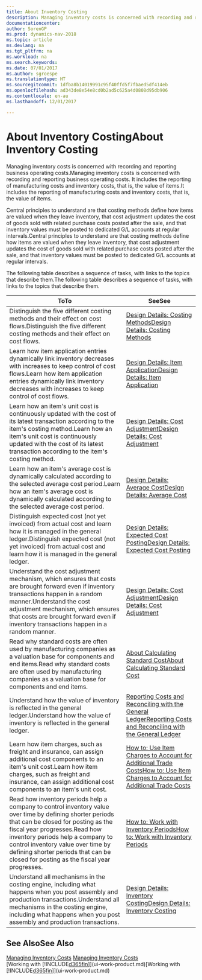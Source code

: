 ```yaml
---
title: About Inventory Costing
description: Managing inventory costs is concerned with recording and reporting business operating costs. It includes the reporting of manufacturing costs and inventory costs, that is, the value of items.
documentationcenter: 
author: SorenGP
ms.prod: dynamics-nav-2018
ms.topic: article
ms.devlang: na
ms.tgt_pltfrm: na
ms.workload: na
ms.search.keywords: 
ms.date: 07/01/2017
ms.author: sgroespe
ms.translationtype: HT
ms.sourcegitcommit: 1dfba8b14019991c95f40ffd5f7fbaed5df414eb
ms.openlocfilehash: ad343de8e54e8cd0b2ad5c625a4d0808d95db906
ms.contentlocale: en-au
ms.lasthandoff: 12/01/2017

---
```

# <a name="about-inventory-costing"></a><span data-ttu-id="4a321-104">About Inventory Costing</span><span class="sxs-lookup"><span data-stu-id="4a321-104">About Inventory Costing</span></span>
<span data-ttu-id="4a321-105">Managing inventory costs is concerned with recording and reporting business operating costs.</span><span class="sxs-lookup"><span data-stu-id="4a321-105">Managing inventory costs is concerned with recording and reporting business operating costs.</span></span> <span data-ttu-id="4a321-106">It includes the reporting of manufacturing costs and inventory costs, that is, the value of items.</span><span class="sxs-lookup"><span data-stu-id="4a321-106">It includes the reporting of manufacturing costs and inventory costs, that is, the value of items.</span></span>  

 <span data-ttu-id="4a321-107">Central principles to understand are that costing methods define how items are valued when they leave inventory, that cost adjustment updates the cost of goods sold with related purchase costs posted after the sale, and that inventory values must be posted to dedicated G/L accounts at regular intervals.</span><span class="sxs-lookup"><span data-stu-id="4a321-107">Central principles to understand are that costing methods define how items are valued when they leave inventory, that cost adjustment updates the cost of goods sold with related purchase costs posted after the sale, and that inventory values must be posted to dedicated G/L accounts at regular intervals.</span></span>  

 <span data-ttu-id="4a321-108">The following table describes a sequence of tasks, with links to the topics that describe them.</span><span class="sxs-lookup"><span data-stu-id="4a321-108">The following table describes a sequence of tasks, with links to the topics that describe them.</span></span>   

|<span data-ttu-id="4a321-109">**To**</span><span class="sxs-lookup"><span data-stu-id="4a321-109">**To**</span></span>|<span data-ttu-id="4a321-110">**See**</span><span class="sxs-lookup"><span data-stu-id="4a321-110">**See**</span></span>|  
|------------|-------------|  
|<span data-ttu-id="4a321-111">Distinguish the five different costing methods and their effect on cost flows.</span><span class="sxs-lookup"><span data-stu-id="4a321-111">Distinguish the five different costing methods and their effect on cost flows.</span></span>|[<span data-ttu-id="4a321-112">Design Details: Costing Methods</span><span class="sxs-lookup"><span data-stu-id="4a321-112">Design Details: Costing Methods</span></span>](design-details-costing-methods.md)|  
|<span data-ttu-id="4a321-113">Learn how item application entries dynamically link inventory decreases with increases to keep control of cost flows.</span><span class="sxs-lookup"><span data-stu-id="4a321-113">Learn how item application entries dynamically link inventory decreases with increases to keep control of cost flows.</span></span>|[<span data-ttu-id="4a321-114">Design Details: Item Application</span><span class="sxs-lookup"><span data-stu-id="4a321-114">Design Details: Item Application</span></span>](design-details-item-application.md)|  
|<span data-ttu-id="4a321-115">Learn how an item's unit cost is continuously updated with the cost of its latest transaction according to the item's costing method.</span><span class="sxs-lookup"><span data-stu-id="4a321-115">Learn how an item's unit cost is continuously updated with the cost of its latest transaction according to the item's costing method.</span></span>|[<span data-ttu-id="4a321-116">Design Details: Cost Adjustment</span><span class="sxs-lookup"><span data-stu-id="4a321-116">Design Details: Cost Adjustment</span></span>](design-details-cost-adjustment.md)|  
|<span data-ttu-id="4a321-117">Learn how an item's average cost is dynamically calculated according to the selected average cost period.</span><span class="sxs-lookup"><span data-stu-id="4a321-117">Learn how an item's average cost is dynamically calculated according to the selected average cost period.</span></span>|[<span data-ttu-id="4a321-118">Design Details: Average Cost</span><span class="sxs-lookup"><span data-stu-id="4a321-118">Design Details: Average Cost</span></span>](design-details-average-cost.md)|  
|<span data-ttu-id="4a321-119">Distinguish expected cost (not yet invoiced) from actual cost and learn how it is managed in the general ledger.</span><span class="sxs-lookup"><span data-stu-id="4a321-119">Distinguish expected cost (not yet invoiced) from actual cost and learn how it is managed in the general ledger.</span></span>|[<span data-ttu-id="4a321-120">Design Details: Expected Cost Posting</span><span class="sxs-lookup"><span data-stu-id="4a321-120">Design Details: Expected Cost Posting</span></span>](design-details-expected-cost-posting.md)|  
|<span data-ttu-id="4a321-121">Understand the cost adjustment mechanism, which ensures that costs are brought forward even if inventory transactions happen in a random manner.</span><span class="sxs-lookup"><span data-stu-id="4a321-121">Understand the cost adjustment mechanism, which ensures that costs are brought forward even if inventory transactions happen in a random manner.</span></span>|[<span data-ttu-id="4a321-122">Design Details: Cost Adjustment</span><span class="sxs-lookup"><span data-stu-id="4a321-122">Design Details: Cost Adjustment</span></span>](design-details-cost-adjustment.md)|  
|<span data-ttu-id="4a321-123">Read why standard costs are often used by manufacturing companies as a valuation base for components and end items.</span><span class="sxs-lookup"><span data-stu-id="4a321-123">Read why standard costs are often used by manufacturing companies as a valuation base for components and end items.</span></span>|[<span data-ttu-id="4a321-124">About Calculating Standard Cost</span><span class="sxs-lookup"><span data-stu-id="4a321-124">About Calculating Standard Cost</span></span>](finance-about-calculating-standard-cost.md)|  
|<span data-ttu-id="4a321-125">Understand how the value of inventory is reflected in the general ledger.</span><span class="sxs-lookup"><span data-stu-id="4a321-125">Understand how the value of inventory is reflected in the general ledger.</span></span>|[<span data-ttu-id="4a321-126">Reporting Costs and Reconciling with the General Ledger</span><span class="sxs-lookup"><span data-stu-id="4a321-126">Reporting Costs and Reconciling with the General Ledger</span></span>](finance-report-costs-and-reconcile-with-the-general-ledger.md)|  
|<span data-ttu-id="4a321-127">Learn how item charges, such as freight and insurance, can assign additional cost components to an item's unit cost.</span><span class="sxs-lookup"><span data-stu-id="4a321-127">Learn how item charges, such as freight and insurance, can assign additional cost components to an item's unit cost.</span></span>|[<span data-ttu-id="4a321-128">How to: Use Item Charges to Account for Additional Trade Costs</span><span class="sxs-lookup"><span data-stu-id="4a321-128">How to: Use Item Charges to Account for Additional Trade Costs</span></span>](payables-how-assign-item-charges.md)|  
|<span data-ttu-id="4a321-129">Read how inventory periods help a company to control inventory value over time by defining shorter periods that can be closed for posting as the fiscal year progresses.</span><span class="sxs-lookup"><span data-stu-id="4a321-129">Read how inventory periods help a company to control inventory value over time by defining shorter periods that can be closed for posting as the fiscal year progresses.</span></span>|[<span data-ttu-id="4a321-130">How to: Work with Inventory Periods</span><span class="sxs-lookup"><span data-stu-id="4a321-130">How to: Work with Inventory Periods</span></span>](finance-how-to-work-with-inventory-periods.md)|  
|<span data-ttu-id="4a321-131">Understand all mechanisms in the costing engine, including what happens when you post assembly and production transactions.</span><span class="sxs-lookup"><span data-stu-id="4a321-131">Understand all mechanisms in the costing engine, including what happens when you post assembly and production transactions.</span></span>|[<span data-ttu-id="4a321-132">Design Details: Inventory Costing</span><span class="sxs-lookup"><span data-stu-id="4a321-132">Design Details: Inventory Costing</span></span>](design-details-inventory-costing.md)|

## <a name="see-also"></a><span data-ttu-id="4a321-133">See Also</span><span class="sxs-lookup"><span data-stu-id="4a321-133">See Also</span></span>
<span data-ttu-id="4a321-134">[Managing Inventory Costs](finance-manage-inventory-costs.md)  </span><span class="sxs-lookup"><span data-stu-id="4a321-134">[Managing Inventory Costs](finance-manage-inventory-costs.md)  </span></span>  
<span data-ttu-id="4a321-135">[Working with [!INCLUDE[d365fin](includes/d365fin_md.md)]](ui-work-product.md)</span><span class="sxs-lookup"><span data-stu-id="4a321-135">[Working with [!INCLUDE[d365fin](includes/d365fin_md.md)]](ui-work-product.md)</span></span>

